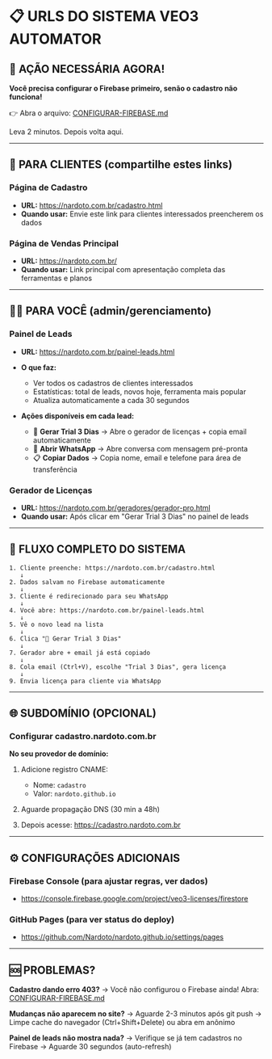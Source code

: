 # 📋 URLS DO SISTEMA VEO3 AUTOMATOR

## 🔴 AÇÃO NECESSÁRIA AGORA!

**Você precisa configurar o Firebase primeiro, senão o cadastro não funciona!**

👉 Abra o arquivo: [CONFIGURAR-FIREBASE.md](CONFIGURAR-FIREBASE.md)

Leva 2 minutos. Depois volta aqui.

---

## 🎯 PARA CLIENTES (compartilhe estes links)

### Página de Cadastro
- **URL:** https://nardoto.com.br/cadastro.html
- **Quando usar:** Envie este link para clientes interessados preencherem os dados

### Página de Vendas Principal
- **URL:** https://nardoto.com.br/
- **Quando usar:** Link principal com apresentação completa das ferramentas e planos

---

## 👨‍💼 PARA VOCÊ (admin/gerenciamento)

### Painel de Leads
- **URL:** https://nardoto.com.br/painel-leads.html
- **O que faz:**
  - Ver todos os cadastros de clientes interessados
  - Estatísticas: total de leads, novos hoje, ferramenta mais popular
  - Atualiza automaticamente a cada 30 segundos

- **Ações disponíveis em cada lead:**
  - 🔑 **Gerar Trial 3 Dias** → Abre o gerador de licenças + copia email automaticamente
  - 💬 **Abrir WhatsApp** → Abre conversa com mensagem pré-pronta
  - 📋 **Copiar Dados** → Copia nome, email e telefone para área de transferência

### Gerador de Licenças
- **URL:** https://nardoto.com.br/geradores/gerador-pro.html
- **Quando usar:** Após clicar em "Gerar Trial 3 Dias" no painel de leads

---

## 🔄 FLUXO COMPLETO DO SISTEMA

```
1. Cliente preenche: https://nardoto.com.br/cadastro.html
   ↓
2. Dados salvam no Firebase automaticamente
   ↓
3. Cliente é redirecionado para seu WhatsApp
   ↓
4. Você abre: https://nardoto.com.br/painel-leads.html
   ↓
5. Vê o novo lead na lista
   ↓
6. Clica "🔑 Gerar Trial 3 Dias"
   ↓
7. Gerador abre + email já está copiado
   ↓
8. Cola email (Ctrl+V), escolhe "Trial 3 Dias", gera licença
   ↓
9. Envia licença para cliente via WhatsApp
```

---

## 🌐 SUBDOMÍNIO (OPCIONAL)

### Configurar cadastro.nardoto.com.br

**No seu provedor de domínio:**
1. Adicione registro CNAME:
   - Nome: `cadastro`
   - Valor: `nardoto.github.io`

2. Aguarde propagação DNS (30 min a 48h)

3. Depois acesse: https://cadastro.nardoto.com.br

---

## ⚙️ CONFIGURAÇÕES ADICIONAIS

### Firebase Console (para ajustar regras, ver dados)
- https://console.firebase.google.com/project/veo3-licenses/firestore

### GitHub Pages (para ver status do deploy)
- https://github.com/Nardoto/nardoto.github.io/settings/pages

---

## 🆘 PROBLEMAS?

**Cadastro dando erro 403?**
→ Você não configurou o Firebase ainda! Abra: [CONFIGURAR-FIREBASE.md](CONFIGURAR-FIREBASE.md)

**Mudanças não aparecem no site?**
→ Aguarde 2-3 minutos após git push
→ Limpe cache do navegador (Ctrl+Shift+Delete) ou abra em anônimo

**Painel de leads não mostra nada?**
→ Verifique se já tem cadastros no Firebase
→ Aguarde 30 segundos (auto-refresh)
